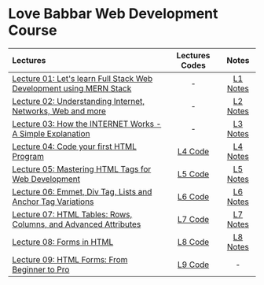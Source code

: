 # Love Babbar Web Development Course

|  Lectures  |  Lectures Codes  |  Notes  |
|:-----------|:----------------:|:-------:|
|  [Lecture 01: Let's learn Full Stack Web Development using MERN Stack](https://www.youtube.com/watch?v=Vi9bxu-M-ag&list=PLDzeHZWIZsTo0wSBcg4-NMIbC0L8evLrD&index=1&pp=iAQB)  |  -  |  [L1 Notes](https://github.com/kishanrajput23/Love-Babbar-Web-Development-Course/blob/main/Lectures/Lecture_01/Lecture_01.pdf)  |
|  [Lecture 02: Understanding Internet, Networks, Web and more](https://www.youtube.com/watch?v=aRUhd1Wd3Sw&list=PLDzeHZWIZsTo0wSBcg4-NMIbC0L8evLrD&index=2&pp=iAQB)  |  -  |  [L2 Notes](https://github.com/kishanrajput23/Love-Babbar-Web-Development-Course/blob/main/Lectures/Lecture_02/Lecture_02.pdf)  |
|  [Lecture 03: How the INTERNET Works - A Simple Explanation](https://www.youtube.com/watch?v=ofHYRdWQESo&list=PLDzeHZWIZsTo0wSBcg4-NMIbC0L8evLrD&index=3&pp=iAQB)  |  -  |  [L3 Notes](https://github.com/kishanrajput23/Love-Babbar-Web-Development-Course/blob/main/Lectures/Lecture_03/Lecture_03.pdf)  |
|  [Lecture 04: Code your first HTML Program](https://www.youtube.com/watch?v=0gU-qrq3gjU&list=PLDzeHZWIZsTo0wSBcg4-NMIbC0L8evLrD&index=4&pp=iAQB)  |  [L4 Code](https://github.com/kishanrajput23/Love-Babbar-Web-Development-Course/blob/main/Lectures/Lecture_04/index.html)  |  [L4 Notes](https://github.com/kishanrajput23/Love-Babbar-Web-Development-Course/blob/main/Lectures/Lecture_04/Lecture_04.pdf)  |
|  [Lecture 05: Mastering HTML Tags for Web Development](https://www.youtube.com/watch?v=KdWPGqT5GwE&list=PLDzeHZWIZsTo0wSBcg4-NMIbC0L8evLrD&index=5&pp=iAQB)  |  [L5 Code](https://github.com/kishanrajput23/Love-Babbar-Web-Development-Course/tree/main/Lectures/Lecture_05)  |  [L5 Notes](https://github.com/kishanrajput23/Love-Babbar-Web-Development-Course/blob/main/Lectures/Lecture_05/Lecture_05.pdf)  |
|  [Lecture 06: Emmet, Div Tag, Lists and Anchor Tag Variations](https://www.youtube.com/watch?v=e1X3WPoETsk&list=PLDzeHZWIZsTo0wSBcg4-NMIbC0L8evLrD&index=6&pp=iAQB)  |  [L6 Code](https://github.com/kishanrajput23/Love-Babbar-Web-Development-Course/blob/main/Lectures/Lecture_06/index.html)  |  [L6 Notes](https://github.com/kishanrajput23/Love-Babbar-Web-Development-Course/blob/main/Lectures/Lecture_06/Lecture_06.pdf)  |
|  [Lecture 07: HTML Tables: Rows, Columns, and Advanced Attributes](https://www.youtube.com/watch?v=VjCHupej12U&list=PLDzeHZWIZsTo0wSBcg4-NMIbC0L8evLrD&index=7&pp=iAQB)  |  [L7 Code](https://github.com/kishanrajput23/Love-Babbar-Web-Development-Course/tree/main/Lectures/Lecture_07)  |  [L7 Notes](https://github.com/kishanrajput23/Love-Babbar-Web-Development-Course/blob/main/Lectures/Lecture_07/Lecture_07.pdf)  |
|  [Lecture 08: Forms in HTML](https://www.youtube.com/watch?v=dYrwawDa92U&list=PLDzeHZWIZsTo0wSBcg4-NMIbC0L8evLrD&index=8&pp=iAQB)  |  [L8 Code](https://github.com/kishanrajput23/Love-Babbar-Web-Development-Course/tree/main/Lectures/Lecture_08)  |  [L8 Notes](https://github.com/kishanrajput23/Love-Babbar-Web-Development-Course/blob/main/Lectures/Lecture_08/Lecture_08.pdf)  |
|  [Lecture 09: HTML Forms: From Beginner to Pro](https://www.youtube.com/watch?v=GmHC1oaK9Ts&list=PLDzeHZWIZsTo0wSBcg4-NMIbC0L8evLrD&index=9&pp=iAQB)  |  [L9 Code](https://github.com/kishanrajput23/Love-Babbar-Web-Development-Course/tree/main/Lectures/Lecture_09)  |  -  |
